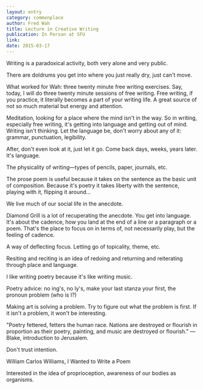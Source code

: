 ```yaml
---
layout: entry
category: commonplace
author: Fred Wah
title: Lecture in Creative Writing
publication: In Person at SFU
link:
date: 2015-03-17
---
```


Writing is a paradoxical activity, both very alone and very public.

There are doldrums you get into where you just really dry, just can't move.

What worked for Wah: three twenty minute free writing exercises. Say, today, I will do three twenty minute sessions of free writing. Free writing, if you practice, it literally becomes a part of your writing life. A great source of not so much material but energy and attention.

Meditation, looking for a place where the mind isn't in the way. So in writing, especially free writing, it's getting into language and getting out of mind. Writing isn't thinking. Let the language be, don't worry about any of it: grammar, punctuation, legibility.

After, don't even look at it, just let it go. Come back days, weeks, years later. It's language.

The physicality of writing—types of pencils, paper, journals, etc.

The prose poem is useful because it takes on the sentence as the basic unit of composition. Because it's poetry it takes liberty with the sentence, playing with it, flipping it around...

We live much of our social life in the anecdote.

Diamond Grill is a lot of recuperating the anecdote. You get into language. It's about the cadence, how you land at the end of a line or a paragraph or a poem. That's the place to focus on in terms of, not necessarily play, but the feeling of cadence.

A way of deflecting focus. Letting go of topicality, theme, etc.

Resiting and reciting is an idea of redoing and returning and reiterating through place and language.

I like writing poetry because it's like writing music.

Poetry advice: no ing's, no ly's, make your last stanza your first, the pronoun problem (who is I?)

Making art is solving a problem. Try to figure out what the problem is first. If it isn't a problem, it won't be interesting.

"Poetry fettered, fetters the human race. Nations are destroyed or flourish in proportion as their poetry, painting, and music are destroyed or flourish." —Blake, introduction to Jerusalem.

Don't trust intention.

William Carlos Williams, I Wanted to Write a Poem

Interested in the idea of proprioception, awareness of our bodies as organisms.
